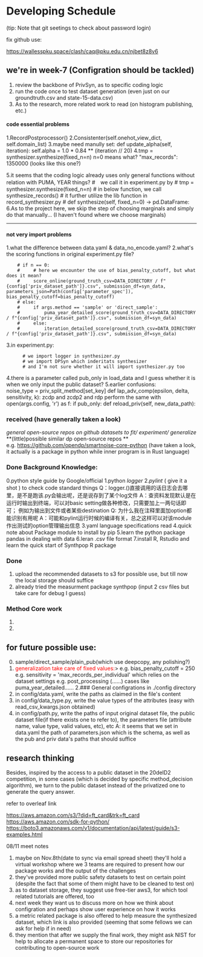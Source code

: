 # Developing Schedule
(tip: Note that git seetings to check about password login)

fix github use:

https://wallesspku.space/clash/caq@pku.edu.cn/njbet8z8v6
## we're in week-7 (Configration should be tackled)
1. review the backbone of PrivSyn, as to specific coding logic
2. run the code once to test dataset generation (even just on our groundtruth.csv and state-15-data.csv) 
3. As to the research, more related work to read (on histogram publishing, etc.) 


#### code essential problems
1.RecordPostprocessor()
2.Consistenter(self.onehot_view_dict, self.domain_list)
3.maybe need manully set: 
def update_alpha(self, iteration):
   self.alpha = 1.0 * 0.84 ** (iteration // 20)
4.tmp = synthesizer.synthesize(fixed_n=n) n=0 means what?
 "max_records": 1350000 (looks like this one?)

5.it seems that the coding logic already uses only general functions without relation with PUMA, YEAR things?
    #　we call it in experiment.py by 
    #  tmp = synthesizer.synthesize(fixed_n=n)
    # in below function, we call synthesize_records()
    # it further utilize the lib function in record_synthesizer.py
    # def synthesize(self, fixed_n=0) -> pd.DataFrame:
6.As to the project here, we skip the step of choosing marginals and simply do that manually...
(I haven't found where we choose marginals)

------------------------------------------------
#### not very import problems 
1.what the difference between data.yaml & data_no_encode.yaml?
2.what's the scoring functions in original experiment.py file?
```
    # if n == 0:
    #     # here we encounter the use of bias_penalty_cutoff, but what does it mean?
    #     score_online(ground_truth_csv=DATA_DIRECTORY / f"{config['priv_dataset_path']}.csv", submission_df=syn_data, parameters_json=Path(config['parameter_spec']), bias_penalty_cutoff=bias_penalty_cutoff)
    # else:
    #     if args.method == 'sample' or 'direct_sample':
    #         puma_year_detailed_score(ground_truth_csv=DATA_DIRECTORY / f"{config['priv_dataset_path']}.csv", submission_df=syn_data)
    #     else:
    #         iteration_detailed_score(ground_truth_csv=DATA_DIRECTORY / f"{config['priv_dataset_path']}.csv", submission_df=syn_data)
```
3.in experiment.py:
```
      # we import logger in synthesizer.py
      # we import DPSyn which inderitats synthesizer 
      # and I'm not sure whether it will import synthesizer.py too
```
4.there is a parameter called pub_only in load_data and I guess whether it is when we only input the public dataset?
5.earlier confusions:  
  noise_type = priv_split_method[set_key]
  def lap_adv_comp(epsilon, delta, sensitivity, k):
  zcdp and zcdp2 and rdp perform the same
  with open(args.config, 'r') as f:
  if pub_only:
  def reload_priv(self, new_data_path):


### received (have generally taken a look)
*general open-source repos on github*
*datasets to fit/ experiment/ generalize*
**(little)possible similar dp open-source repos **  
   e.g. https://github.com/opendp/smartnoise-core-python (have taken a look, it actually is a package in python while inner program is in Rust language)


### Done Background Knowledge:
0.python style guide by Google/official
1.python *logger*
2.*pylint* ( give it a shot ) to check code standard things 
Q：logger.()直接调用的话日志会去哪里，是不是跑该.py会输出呢，还是说存到了某个log文件
A：查资料发现默认是在运行时输出到终端，可以对basic setting做各种修改，只需要加上一两句话即可；
例如为输出到文件或者某些destination
Q:  为什么我在注释里面加option都能识别有用呢
A：可能和pylint运行时候的编译有关，总之这样可以对该module作出测试的option管理输出信息
3.yaml language specifications read
4.quick note about Package module to install by pip
5.learn the python package pandas in dealing with data
6.leran .csv file format
7.install R, Rstudio and learn the quick start of Synthpop R package



### Done 
1. upload the recommended datasets to s3 for possible use, but till now the local storage should suffice
2. already tried the measurment package synthpop (input 2 csv files but take care for debug I guess)


### Method Core work
1.
2. 







## for future possible use: 
0. sample/direct_sample/plain_pub(which use deepcopy, any polishing?)
1. <font color=red>generalization take care of fixed values:</font>>
   e.g.
    bias_penalty_cutoff = 250
   e.g.
    sensitivity = 'max_records_per_individual' which relies on the dataset settings
   e.g.
    post_processing (......)
    cases like puma_year_detailed......
2.### General configrations in ./config directory
1. in config/data.yaml, write the paths as claimed in the file's content
2. in config/data_type.py, write the value types of the attributes (easy with read_csv_kwargs.json obtained)
3. in config/path.py,  write the paths of input original dataset file, the public dataset file(if there exists one to refer to), the parameters file (attribute name,  value type, valid values, etc), etc
A: it seems that we set in data.yaml the path of parameters.json which is the schema, as well as the pub and priv data's paths that should suffice




## research thinking
 Besides, inspired by the access to a public dataset in the 20deID2 competition, in some cases (which is decided by specific method_decision algorithm), we turn to the public dataset instead of the privatized one to generate the query answer. 

refer to overleaf link


https://aws.amazon.com/s3/?did=ft_card&trk=ft_card
https://aws.amazon.com/sdk-for-python/
https://boto3.amazonaws.com/v1/documentation/api/latest/guide/s3-examples.html

08/11 meet notes
1. maybe on Nov.8th(date to sync via email spread sheet) they'll hold a virtual workshop where we 3 teams are required to present how our package works and the output of the challenges
2. they've provided more public safety datasets to test on certain point (despite the fact that some of them might have to be cleaned to test on)
3. as to dataset storage, they suggest use free-tier aws3, for which tool related tutorials are offered, too
4. next week they want us to discuss more on how we think about configration and perhaps show user experience on how it works
5. a metric related package is also offered to help measure the synthesized dataset, which link is also provided (seeming that some fellows we can ask for help if in need)
6. they mention that after we supply the final work, they might ask NIST for help to allocate a permanent space to store our repositories for contributing to open-source work